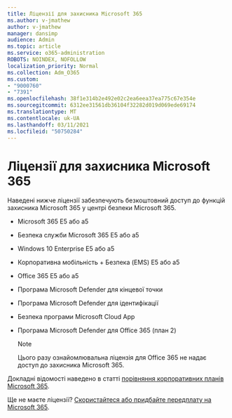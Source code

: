 ```yaml
---
title: Ліцензії для захисника Microsoft 365
ms.author: v-jmathew
author: v-jmathew
manager: dansimp
audience: Admin
ms.topic: article
ms.service: o365-administration
ROBOTS: NOINDEX, NOFOLLOW
localization_priority: Normal
ms.collection: Adm_O365
ms.custom:
- "9000760"
- "7391"
ms.openlocfilehash: 38f1e314b2e492e02c2ea6eea37ea775c67e354e
ms.sourcegitcommit: 6312ee31561db36104f32282d019d069ede69174
ms.translationtype: MT
ms.contentlocale: uk-UA
ms.lasthandoff: 03/11/2021
ms.locfileid: "50750284"
---
```

# <a name="licenses-for-microsoft-365-defender"></a>Ліцензії для захисника Microsoft 365

Наведені нижче ліцензії забезпечують безкоштовний доступ до функцій захисника Microsoft 365 у центрі безпеки Microsoft 365.

- Microsoft 365 E5 або a5
- Безпека служби Microsoft 365 E5 або a5
- Windows 10 Enterprise E5 або a5
- Корпоративна мобільність + Безпека (EMS) E5 або a5
- Office 365 E5 або a5
- Програма Microsoft Defender для кінцевої точки
- Програма Microsoft Defender для ідентифікації
- Безпека програми Microsoft Cloud App
- Програма Microsoft Defender для Office 365 (план 2)

    > [!NOTE]
    > Цього разу ознайомлювальна ліцензія для Office 365 не надає доступ до захисника Microsoft 365.

Докладні відомості наведено в статті [порівняння корпоративних планів Microsoft 365](https://go.microsoft.com/fwlink/?linkid=2143458).

Ще не маєте ліцензії? [Скористайтеся або придбайте передплату на Microsoft 365](https://go.microsoft.com/fwlink/?linkid=2143625).
